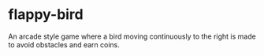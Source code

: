 # flappy-bird
An arcade style game where a bird moving continuously to the right is made to avoid obstacles and earn coins.
